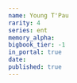 ```yaml
---
name: Young T'Pau
rarity: 4
series: ent
memory_alpha:
bigbook_tier: -1
in_portal: true
date:
published: true
---
```



